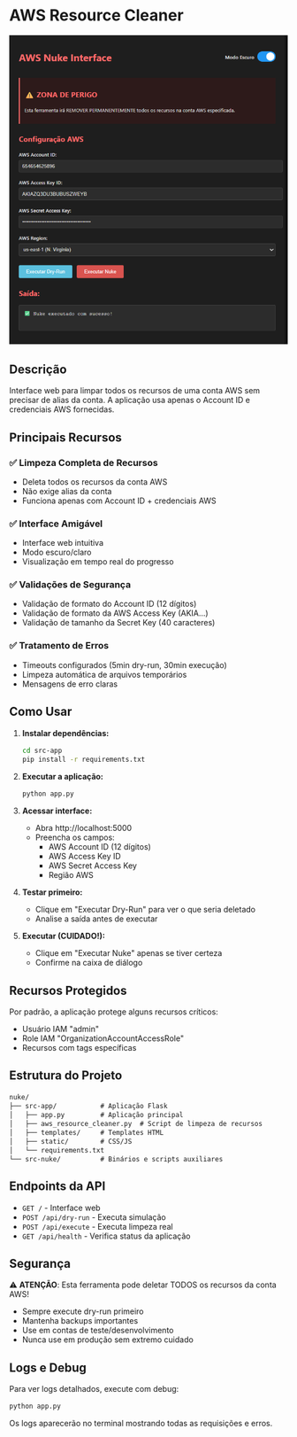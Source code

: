 # AWS Resource Cleaner

![AWS Resource Cleaner](/imgs/app.png)

## Descrição

Interface web para limpar todos os recursos de uma conta AWS sem precisar de alias da conta. A aplicação usa apenas o Account ID e credenciais AWS fornecidas.

## Principais Recursos

### ✅ Limpeza Completa de Recursos
- Deleta todos os recursos da conta AWS
- Não exige alias da conta
- Funciona apenas com Account ID + credenciais AWS

### ✅ Interface Amigável
- Interface web intuitiva
- Modo escuro/claro
- Visualização em tempo real do progresso

### ✅ Validações de Segurança
- Validação de formato do Account ID (12 dígitos)
- Validação de formato da AWS Access Key (AKIA...)
- Validação de tamanho da Secret Key (40 caracteres)

### ✅ Tratamento de Erros
- Timeouts configurados (5min dry-run, 30min execução)
- Limpeza automática de arquivos temporários
- Mensagens de erro claras

## Como Usar

1. **Instalar dependências:**
   ```bash
   cd src-app
   pip install -r requirements.txt
   ```

2. **Executar a aplicação:**
   ```bash
   python app.py
   ```

3. **Acessar interface:**
   - Abra http://localhost:5000
   - Preencha os campos:
     - AWS Account ID (12 dígitos)
     - AWS Access Key ID
     - AWS Secret Access Key
     - Região AWS

4. **Testar primeiro:**
   - Clique em "Executar Dry-Run" para ver o que seria deletado
   - Analise a saída antes de executar

5. **Executar (CUIDADO!):**
   - Clique em "Executar Nuke" apenas se tiver certeza
   - Confirme na caixa de diálogo

## Recursos Protegidos

Por padrão, a aplicação protege alguns recursos críticos:

- Usuário IAM "admin"
- Role IAM "OrganizationAccountAccessRole"
- Recursos com tags específicas

## Estrutura do Projeto

```
nuke/
├── src-app/           # Aplicação Flask
│   ├── app.py         # Aplicação principal
│   ├── aws_resource_cleaner.py  # Script de limpeza de recursos
│   ├── templates/     # Templates HTML
│   ├── static/        # CSS/JS
│   └── requirements.txt
└── src-nuke/          # Binários e scripts auxiliares
```

## Endpoints da API

- `GET /` - Interface web
- `POST /api/dry-run` - Executa simulação
- `POST /api/execute` - Executa limpeza real
- `GET /api/health` - Verifica status da aplicação

## Segurança

⚠️ **ATENÇÃO**: Esta ferramenta pode deletar TODOS os recursos da conta AWS!

- Sempre execute dry-run primeiro
- Mantenha backups importantes
- Use em contas de teste/desenvolvimento
- Nunca use em produção sem extremo cuidado

## Logs e Debug

Para ver logs detalhados, execute com debug:

```bash
python app.py
```

Os logs aparecerão no terminal mostrando todas as requisições e erros.
